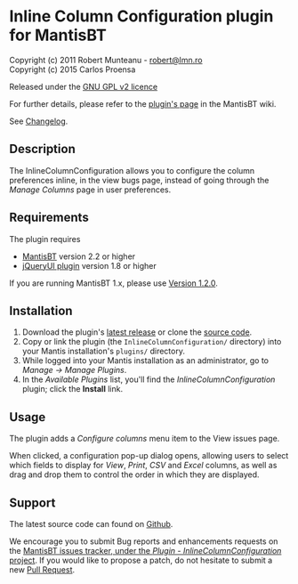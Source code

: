 # Inline Column Configuration plugin for MantisBT

Copyright (c) 2011  Robert Munteanu - robert@lmn.ro  
Copyright (c) 2015  Carlos Proensa

Released under the [GNU GPL v2 licence](http://opensource.org/licenses/GPL-2.0)

For further details, please refer to the [plugin's page](https://www.mantisbt.org/wiki/doku.php/mantisbt:inlinecolumnconfiguration)
in the MantisBT wiki.

See [Changelog](https://github.com/mantisbt-plugins/InlineColumnConfiguration/blob/master/CHANGELOG.md).


## Description

The InlineColumnConfiguration allows you to configure the column preferences 
inline, in the view bugs page, instead of going through the _Manage Columns_
page in user preferences.


## Requirements

The plugin requires 

  * [MantisBT](http://mantisbt.org/) version 2.2 or higher
  * [jQueryUI plugin](https://github.com/mantisbt-plugins/jQuery-UI) 
    version 1.8 or higher

If you are running MantisBT 1.x, please use 
[Version 1.2.0](https://github.com/mantisbt-plugins/InlineColumnConfiguration/tree/v1.2.0).


## Installation

1. Download the plugin's [latest release](https://github.com/mantisbt-plugins/InlineColumnConfiguration/releases/latest) 
   or clone the [source code](https://github.com/mantisbt-plugins/InlineColumnConfiguration).
2. Copy or link the plugin (the `InlineColumnConfiguration/` directory) into your Mantis
   installation's `plugins/` directory.
3. While logged into your Mantis installation as an administrator, go to
   *Manage -> Manage Plugins*.
4. In the *Available Plugins* list, you'll find the *InlineColumnConfiguration* 
   plugin; click the **Install** link.


## Usage

The plugin adds a *Configure columns* menu item to the View issues page.

When clicked, a configuration pop-up dialog opens, allowing users to select
which fields to display for _View_, _Print_, _CSV_ and _Excel_ columns, as well
as drag and drop them to control the order in which they are displayed.


## Support

The latest source code can found on
[Github](https://github.com/mantisbt-plugins/InlineColumnConfiguration).

We encourage you to submit Bug reports and enhancements requests on the
[MantisBT issues tracker, under the *Plugin - InlineColumnConfiguration* project](https://www.mantisbt.org/bugs/view_all_bug_page.php?project_id=14).
If you would like to propose a patch, do not hesitate to submit a new
[Pull Request](https://github.com/mantisbt-plugins/InlineColumnConfiguration/compare/).
